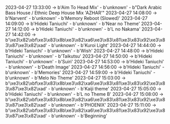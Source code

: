 2023-04-27 13:33:00 -> b'Aim To Head Mix' - b'unknown' - b"Dark Arabic Bass House / Ethnic Deep House Mix 'AZHAR'"
2023-04-27 14:08:00 -> b'Narvent' - b'unknown' - b'Memory Reboot (Slowed)'
2023-04-27 14:09:00 -> b'Hideki Taniuchi' - b'unknown' - b'Near no Theme'
2023-04-27 14:12:00 -> b'Hideki Taniuchi' - b'unknown' - b'L no Nakama'
2023-04-27 14:42:00 -> b'\xe3\x82\xbf\xe3\x83\x8b\xe3\x82\xa6\xe3\x83\x81\xe3\x83\x92\xe3\x83\x87\xe3\x82\xad' - b'unknown' - b'Kuroi Light'
2023-04-27 14:44:00 -> b'Hideki Taniuchi' - b'unknown' - b'Wish'
2023-04-27 14:48:00 -> b'Hideki Taniuchi' - b'unknown' - b'Taikutsu'
2023-04-27 14:50:00 -> b'Hideki Taniuchi' - b'unknown' - b'Suiri'
2023-04-27 14:53:00 -> b'Hideki Taniuchi' - b'unknown' - b'Death Image'
2023-04-27 14:56:00 -> b'Hideki Taniuchi' - b'unknown' - b'Memories'
2023-04-27 14:59:00 -> b'Hideki Taniuchi' - b'unknown' - b'Melo No Theme'
2023-04-27 15:03:00 -> b'\xe3\x82\xbf\xe3\x83\x8b\xe3\x82\xa6\xe3\x83\x81\xe3\x83\x92\xe3\x83\x87\xe3\x82\xad' - b'unknown' - b'Kaiji theme'
2023-04-27 15:05:00 -> b'Hideki Taniuchi' - b'unknown' - b'L no Theme B'
2023-04-27 15:08:00 -> b'\xe3\x82\xbf\xe3\x83\x8b\xe3\x82\xa6\xe3\x83\x81\xe3\x83\x92\xe3\x83\x87\xe3\x82\xad' - b'unknown' - b'PHOENIX'
2023-04-27 15:11:00 -> b'\xe3\x82\xbf\xe3\x83\x8b\xe3\x82\xa6\xe3\x83\x81\xe3\x83\x92\xe3\x83\x87\xe3\x82\xad' - b'unknown' - b'Beginning'
